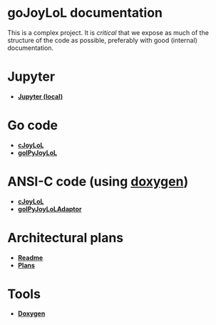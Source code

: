 <header><title>goJoyLoL documentation</title></header>

# goJoyLoL documentation

This is a complex project. It is *critical* that we expose as much of the 
structure of the code as possible, preferably with good (internal) 
documentation.

# Jupyter

- **[Jupyter (local)](http://LOCAL_IP_ADDRESS:8888)**

# Go code

- **[cJoyLoL](http://LOCAL_IP_ADDRESS:6071/pkg/github.com/stephengaito/goJoyLoL/cJoyLoL/)**
- **[goIPyJoyLoL](http://LOCAL_IP_ADDRESS:6072/pkg/github.com/stephengaito/goJoyLoL/goIPyJoyLoL/)**

# ANSI-C code (using [doxygen](http://www.doxygen.nl/manual/))

- **[cJoyLoL](http://LOCAL_IP_ADDRESS:6061/index.html)**
- **[goIPyJoyLoLAdaptor](http://LOCAL_IP_ADDRESS:6062/index.html)**

# Architectural plans

- **[Readme](Readme.md)**
- **[Plans](Plans.md)**

# Tools

- **[Doxygen](https://www.doxygen.nl/manual/)**
